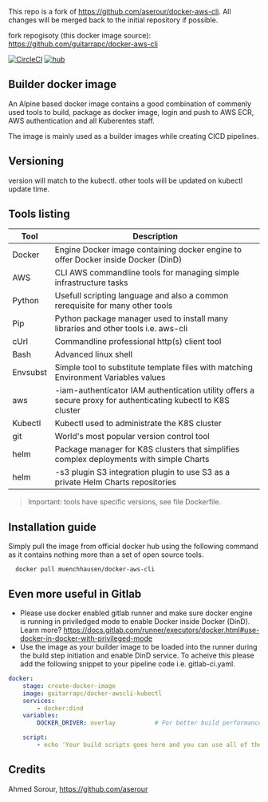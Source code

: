 This repo is a fork of https://github.com/aserour/docker-aws-cli. All changes will be merged back to the initial repository if possible.

fork repogisoty (this docker image source): https://github.com/guitarrapc/docker-aws-cli

[![CircleCI](https://circleci.com/gh/guitarrapc/docker-aws-cli.svg?style=svg)](https://circleci.com/gh/guitarrapc/docker-aws-cli) [![hub](https://img.shields.io/docker/pulls/guitarrapc/docker-awscli-kubectl.svg)](https://hub.docker.com/r/guitarrapc/docker-awscli-kubectl/)

## Builder docker image

An Alpine based docker image contains a good combination of commenly used tools to build, package as docker image, login and push to AWS ECR, AWS authentication and all Kuberentes staff.

The image is mainly used as a builder images while creating CICD pipelines.

## Versioning

version will match to the kubectl.
other tools will be updated on kubectl update time.

## Tools listing

| Tool |	Description |
| ---- | ---- | 
| Docker | Engine	Docker image containing docker engine to offer Docker inside Docker (DinD) |
| AWS | CLI	AWS commandline tools for managing simple infrastructure tasks |
| Python |	Usefull scripting language and also a common rerequisite for many other tools |
| Pip |	Python package manager used to install many libraries and other tools i.e. aws-cli |
| cUrl |	Commandline professional http(s) client tool |
| Bash |	Advanced linux shell |
| Envsubst |	Simple tool to substitute template files with matching Environment Variables values |
| aws |-iam-authenticator	IAM authentication utility offers a secure proxy for authenticating kubectl to K8S cluster |
| Kubectl |	Kubectl used to administrate the K8S cluster |
| git |	World's most popular version control tool |
| helm |	Package manager for K8S clusters that simplifies complex deployments with simple Charts |
| helm |-s3 plugin	S3 integration plugin to use S3 as a private Helm Charts repositories |

> Important: tools have specific versions, see file Dockerfile.

## Installation guide

Simply pull the image from official docker hub using the following command as it contains nothing more than a set of open source tools.

```
  docker pull muenchhausen/docker-aws-cli
```

## Even more useful in Gitlab

* Please use docker enabled gitlab runner and make sure docker engine is running in priviledged mode to enable Docker inside Docker (DinD). Learn more? https://docs.gitlab.com/runner/executors/docker.html#use-docker-in-docker-with-privileged-mode
* Use the image as your builder image to be loaded into the runner during the build step initiation and enable DinD service. To acheive this please add the following snippet to your pipeline code i.e. gitlab-ci.yaml.

```yaml
docker:
    stage: create-docker-image
    image: guitarrapc/docker-awscli-kubectl
    services:
        - docker:dind
    variables:
        DOCKER_DRIVER: overlay           # For better build performance

    script:
        - echo 'Your build scripts goes here and you can use all of the above toolset'
```

## Credits

Ahmed Sorour, https://github.com/aserour